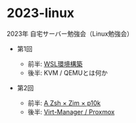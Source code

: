 # 2023-linux

2023年 自宅サーバー勉強会（Linux勉強会）

- 第1回
  - 前半: [WSL環境構築](https://1drv.ms/p/s!AiK7Qfi-Te74h4kQOc-EXxJEjTT9_A?e=kWSR4t)
  - 後半: KVM / QEMUとは何か

- 第2回 
  - 前半: [A Zsh × Zim × p10k](https://1drv.ms/p/s!AiK7Qfi-Te74h4k54SlZFfSLQj9XGg?e=mN0PyG)
  - 後半: [Virt-Manager / Proxmox](https://1drv.ms/p/s!AiK7Qfi-Te74h4k_SxHOGJz6ZAWjFg?e=ale5lb)
